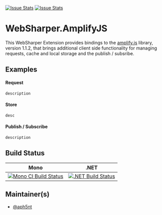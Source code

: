 [![Issue Stats](http://issuestats.com/github/aph5nt/websharper.amplifyjs/badge/issue)](http://issuestats.com/github/aph5nt/websharper.amplifyjs)
[![Issue Stats](http://issuestats.com/github/aph5nt/websharper.amplifyjs/badge/pr)](http://issuestats.com/github/aph5nt/websharper.amplifyjs)

# WebSharper.AmplifyJS

This WebSharper Extension provides bindings to the [amplify.js](http://amplifyjs.com/) library, version 1.1.2, that brings additional client side functionality for managing requests, cache and local storage and the publish / subsribe.

## Examples

#### Request

	description
#### Store
	desc

#### Publish / Subscribe

	description


## Build Status

Mono | .NET
---- | ----
[![Mono CI Build Status](https://img.shields.io/travis/fsprojects/ProjectScaffold/master.svg)](https://travis-ci.org/fsprojects/ProjectScaffold) | [![.NET Build Status](https://img.shields.io/appveyor/ci/fsgit/ProjectScaffold/master.svg)](https://ci.appveyor.com/project/fsgit/projectscaffold)

## Maintainer(s)

- [@aph5nt](https://github.com/aph5nt)

